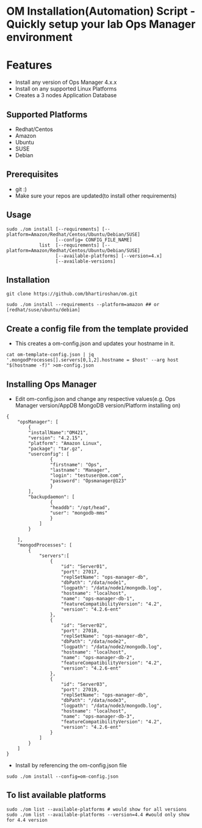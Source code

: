 # OM Installation(Automation) Script - Quickly setup your lab Ops Manager environment 

# Features

- Install any version of Ops Manager 4.x.x
- Install on any supported Linux Platforms
- Creates a 3 nodes Application Database

## Supported Platforms

- Redhat/Centos
- Amazon
- Ubuntu
- SUSE
- Debian

## Prerequisites

- git :) 
- Make sure your repos are updated(to install other requirements)

## Usage

```
sudo ./om install [--requirements] [--platform=Amazon/Redhat/Centos/Ubuntu/Debian/SUSE]
                  [--config= CONFIG_FILE_NAME]
            list  [--requirements] [--platform=Amazon/Redhat/Centos/Ubuntu/Debian/SUSE]
                  [--available-platforms] [--version=4.x]
                  [--available-versions]
 ``` 
  

## Installation

```
git clone https://github.com/bhartiroshan/om.git

sudo ./om install --requirements --platform=amazon ## or [redhat/suse/ubuntu/debian]
```

## Create a config file from the template provided

- This creates a om-config.json and updates your hostname in it. 

```
cat om-template-config.json | jq '.mongodProcesses[].servers[0,1,2].hostname = $host' --arg host "$(hostname -f)" >om-config.json
```

## Installing Ops Manager

- Edit om-config.json and change any respective values(e.g. Ops Manager version/AppDB MongoDB version/Platform installing on)

```
{
    "opsManager": [
        {
        "installName":"OM421",
        "version": "4.2.15",
        "platform": "Amazon Linux",
        "package": "tar.gz",
        "userconfig": [
                {
                "firstname": "Ops",
                "lastname": "Manager",
                "login": "testuser@om.com",
                "password": "Opsmanager@123"
                }
        ],
        "backupdaemon": [
                {
                "headdb": "/opt/head",
                "user": "mongodb-mms"
                }
            ]
        }

    ],
    "mongodProcesses": [
        {
            "servers":[
                {
                    "id": "Server01",
                    "port": 27017,
                    "replSetName": "ops-manager-db",
                    "dbPath": "/data/node1",
                    "logpath": "/data/node1/mongodb.log",
                    "hostname": "localhost",
                    "name": "ops-manager-db-1",
                    "featureCompatibilityVersion": "4.2",
                    "version": "4.2.6-ent"
                },
                {
                    "id": "Server02",
                    "port": 27018,
                    "replSetName": "ops-manager-db",
                    "dbPath": "/data/node2",
                    "logpath": "/data/node2/mongodb.log",
                    "hostname": "localhost",
                    "name": "ops-manager-db-2",
                    "featureCompatibilityVersion": "4.2",
                    "version": "4.2.6-ent"
                },
                {
                    "id": "Server03",
                    "port": 27019,
                    "replSetName": "ops-manager-db",
                    "dbPath": "/data/node3",
                    "logpath": "/data/node3/mongodb.log",
                    "hostname": "localhost",
                    "name": "ops-manager-db-3",
                    "featureCompatibilityVersion": "4.2",
                    "version": "4.2.6-ent"
                }
            ]
        }
    ]
}
```

- Install by referencing the om-config.json file

```
sudo ./om install --config=om-config.json 
```
## To list available platforms
```
sudo ./om list --available-platforms # would show for all versions
sudo ./om list --available-platforms --version=4.4 #would only show for 4.4 version
```

